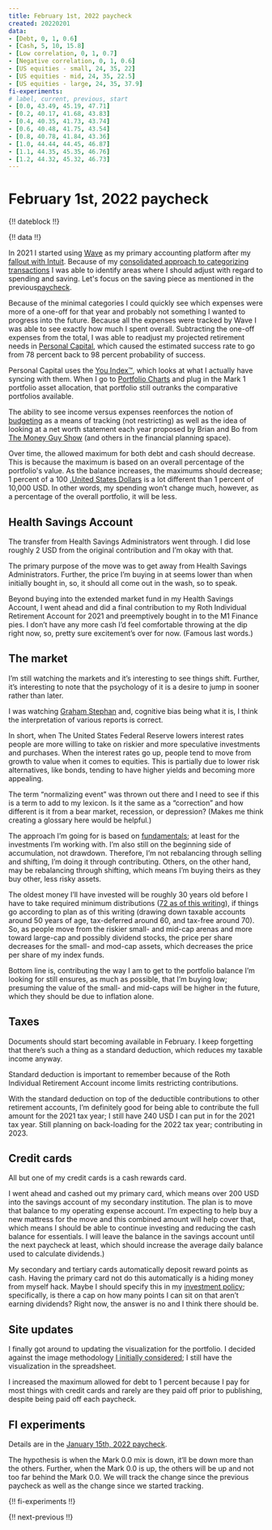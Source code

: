 ```yaml
---
title: February 1st, 2022 paycheck
created: 20220201
data:
- [Debt, 0, 1, 0.6]
- [Cash, 5, 10, 15.8]
- [Low correlation, 0, 1, 0.7]
- [Negative correlation, 0, 1, 0.6]
- [US equities - small, 24, 35, 22]
- [US equities - mid, 24, 35, 22.5]
- [US equities - large, 24, 35, 37.9]
fi-experiments:
# label, current, previous, start
- [0.0, 43.49, 45.19, 47.71]
- [0.2, 40.17, 41.68, 43.83]
- [0.4, 40.35, 41.73, 43.74]
- [0.6, 40.48, 41.75, 43.54]
- [0.8, 40.78, 41.84, 43.36]
- [1.0, 44.44, 44.45, 46.87]
- [1.1, 44.35, 45.35, 46.76]
- [1.2, 44.32, 45.32, 46.73]
---
```


# February 1st, 2022 paycheck

{!! dateblock !!}

{!! data !!}

In 2021 I started using [Wave](https://www.waveapps.com) as my primary accounting platform after my [fallout with Intuit](/finances/building-wealth-paycheck-to-paycheck/20220101/). Because of my [consolidated approach to categorizing transactions](/finances/budgeting/) I was able to identify areas where I should adjust with regard to spending and saving. Let's focus on the saving piece as mentioned in the previous[paycheck](/finances/building-wealth-paycheck-to-paycheck/20220115/#too-much-cash).

Because of the minimal categories I could quickly see which expenses were more of a one-off for that year and probably not something I wanted to progress into the future. Because all the expenses were tracked by Wave I was able to see exactly how much I spent overall. Subtracting the one-off expenses from the total, I was able to readjust my projected retirement needs in [Personal Capital](https://www.personalcapital.com/?variant=bright-hp), which caused the estimated success rate to go from 78 percent back to 98 percent probability of success.

Personal Capital uses the [You Index™️](https://support.personalcapital.com/hc/en-us/articles/201169610-What-is-the-You-Index-), which looks at what I actually have syncing with them. When I go to [Portfolio Charts](https://portfoliocharts.com/portfolio/portfolio-matrix/) and plug in the Mark 1 portfolio asset allocation, that portfolio still outranks the comparative portfolios available.

The ability to see income versus expenses reenforces the notion of [budgeting](/finances/budgeting/) as a means of tracking (not restricting) as well as the idea of looking at a net worth statement each year proposed by Brian and Bo from [The Money Guy Show](https://www.moneyguy.com/resources/) (and others in the financial planning space).

Over time, the allowed maximum for both debt and cash should decrease. This is because the maximum is based on an overall percentage of the portfolio's value. As the balance increases, the maximums should decrease; 1 percent of a 100 [.United States Dollars](USD) is a lot different than 1 percent of 10,000 USD. In other words, my spending won’t change much, however, as a percentage of the overall portfolio, it will be less.

## Health Savings Account

The transfer from Health Savings Administrators went through. I did lose roughly 2 USD from the original contribution and I’m okay with that. 

The primary purpose of the move was to get away from Health Savings Administrators. Further, the price I’m buying in at seems lower than when initially bought in, so, it should all come out in the wash, so to speak.

Beyond buying into the extended market fund in my Health Savings Account, I went ahead and did a final contribution to my Roth Individual Retirement Account for 2021 and preemptively bought in to the M1 Finance pies. I don’t have any more cash I’d feel comfortable throwing at the dip right now, so, pretty sure excitement’s over for now. (Famous last words.)

## The market

I’m still watching the markets and it’s interesting to see things shift. Further, it’s interesting to note that the psychology of it is a desire to jump in sooner rather than later.

I was watching [Graham Stephan](https://youtu.be/LLKg24IVuhc) and, cognitive bias being what it is, I think the interpretation of various reports is correct.

In short, when The United States Federal Reserve lowers interest rates people are more willing to take on riskier and more speculative investments and purchases. When the interest rates go up, people tend to move from growth to value when it comes to equities. This is partially due to lower risk alternatives, like bonds, tending to have higher yields and becoming more appealing. 

The term “normalizing event” was thrown out there and I need to see if this is a term to add to my lexicon. Is it the same as a “correction” and how different is it from a bear market, recession, or depression? (Makes me think creating a glossary here would be helpful.)

The approach I’m going for is based on [fundamentals](/finances/); at least for the investments I’m working with. I’m also still on the beginning side of accumulation, not drawdown. Therefore, I’m not rebalancing through selling and shifting, I’m doing it through contributing. Others, on the other hand, may be rebalancing through shifting, which means I’m buying theirs as they buy other, less risky assets.

The oldest money I’ll have invested will be roughly 30 years old before I have to take required minimum distributions ([72 as of this writing](https://www.investor.gov/financial-tools-calculators/calculators/required-minimum-distribution-calculator)), if things go according to plan as of this writing (drawing down taxable accounts around 50 years of age, tax-deferred around 60, and tax-free around 70). So, as people move from the riskier small- and mid-cap arenas and more toward large-cap and possibly dividend stocks, the price per share decreases for the small- and mod-cap assets, which decreases the price per share of my index funds.

Bottom line is, contributing the way I am to get to the portfolio balance I’m looking for still ensures, as much as possible, that I’m buying low; presuming the value of the small- and mid-caps will be higher in the future, which they should be due to inflation alone.

## Taxes

Documents should start becoming available in February. I keep forgetting that there’s such a thing as a standard deduction, which reduces my taxable income anyway.

Standard deduction is important to remember because of the Roth Individual Retirement Account income limits restricting contributions. 

With the standard deduction on top of the deductible contributions to other retirement accounts, I’m definitely good for being able to contribute the full amount for the 2021 tax year; I still have 240 USD I can put in for the 2021 tax year. Still planning on back-loading for the 2022 tax year; contributing in 2023.

## Credit cards

All but one of my credit cards is a cash rewards card.

I went ahead and cashed out my primary card, which means over 200 USD into the savings account of my secondary institution. The plan is to move that balance to my operating expense account. I’m expecting to help buy a new mattress for the move and this combined amount will help cover that, which means I should be able to continue investing and reducing the cash balance for essentials. I will leave the balance in the savings account until the next paycheck at least, which should increase the average daily balance used to calculate dividends.)

My secondary and tertiary cards automatically deposit reward points as cash. Having the primary card not do this automatically is a hiding money from myself hack. Maybe I should specify this in my [investment policy](/finances/investment-policy/#emergency-fund-cash-and-credit); specifically, is there a cap on how many points I can sit on that aren’t earning dividends? Right now, the answer is no and I think there should be.

## Site updates

I finally got around to updating the visualization for the portfolio. I decided against the image methodology [I initially considered](/finances/building-wealth-paycheck-to-paycheck/20210301/); I still have the visualization in the spreadsheet.

I increased the maximum allowed for debt to 1 percent because I pay for most things with credit cards and rarely are they paid off prior to publishing, despite being paid off each paycheck.

## FI experiments

Details are in the [January 15th, 2022 paycheck](https://joshbruce.com/finances/building-wealth-paycheck-to-paycheck/20220115/#fi-experiments).

The hypothesis is when the Mark 0.0 mix is down, it‘ll be down more than the others. Further, when the Mark 0.0 is up, the others will be up and not too far behind the Mark 0.0. We will track the change since the previous paycheck as well as the change since we started tracking.

{!! fi-experiments !!}

{!! next-previous !!}
